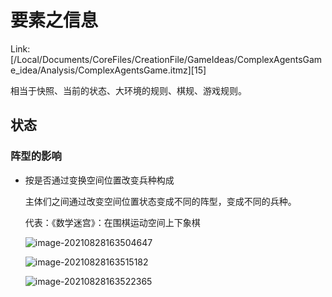 # 要素之信息

Link: [/Local/Documents/CoreFiles/CreationFile/GameIdeas/ComplexAgentsGame_idea/Analysis/ComplexAgentsGame.itmz][15]

相当于快照、当前的状态、大环境的规则、棋规、游戏规则。

## 状态

### 阵型的影响

- 按是否通过变换空间位置改变兵种构成

  主体们之间通过改变空间位置状态变成不同的阵型，变成不同的兵种。
  
  代表：《数学迷宫》：在围棋运动空间上下象棋
  
  ![image-20210828163504647](image-20210828163504647.png)
  
  ![image-20210828163515182](image-20210828163515182.png)
  
  ![image-20210828163522365](image-20210828163522365.png)

